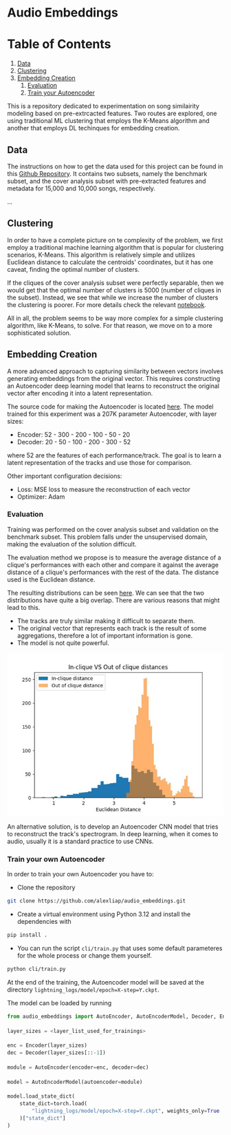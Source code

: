 # Audio Embeddings

# Table of Contents
1. [Data](#data)
2. [Clustering](#clustering)
3. [Embedding Creation](#embedding-creation)
    1. [Evaluation](#evaluation)
    2. [Train your Autoencoder](#train-your-own-autoencoder)

This is a repository dedicated to experimentation on song similairity modeling based on pre-extrcacted features. Two routes are explored, one using traditional ML clustering that employs the K-Means algorithm and another that employs DL techinques for embedding creation.

## Data

The instructions on how to get the data used for this project can be found in this [Github Repository](https://github.com/MTG/da-tacos). It contains two subsets, namely the benchmark subset, and the cover analysis subset with pre-extracted features and metadata for 15,000 and 10,000 songs, respectively.

...

## Clustering

In order to have a complete picture on te complexity of the problem, we first employ a traditional machine learning algorithm that is popular for clustering scenarios, K-Means. This algorithm is relatively simple and utilizes Euclidean distance to calculate the centroids' coordinates, but it has one caveat, finding the optimal number of clusters.

If the cliques of the cover analysis subset were perfectly separable, then we would get that the optimal number of clusters is 5000 (number of cliques in the subset). Instead, we see that while we increase the number of clusters the clustering is poorer. For more details check the relevant [notebook](https://github.com/alexliap/audio_embeddings/blob/master/ml_clustering.ipynb).

All in all, the problem seems to be way more complex for a simple clustering algorithm, like K-Means, to solve. For that reason, we move on to a more sophisticated solution.

## Embedding Creation

A more advanced approach to capturing similarity between vectors involves generating embeddings from the original vector. This requires constructing an Autoencoder deep learning model that learns to reconstruct the original vector after encoding it into a latent representation.

The source code for making the Autoencoder is located [here](https://github.com/alexliap/audio_embeddings/tree/master/src/audio_embeddings). The model trained for this experiment was a 207K parameter Autoencoder, with layer sizes:

- Encoder: 52 - 300 - 200 - 100 - 50 - 20
- Decoder: 20 - 50 - 100 - 200 - 300 - 52

where 52 are the features of each performance/track. The goal is to learn a latent representation of the tracks and use those for comparison.

Other important configuration decisions:

- Loss: MSE loss to measure the reconstruction of each vector
- Optimizer: Adam

### Evaluation

Training was performed on the cover analysis subset and validation on the benchmark subset. This problem falls under the unsupervised domain, making the evaluation of the solution difficult.

The evaluation method we propose is to measure the average distance of a clique's performances with each other and compare it against the average distance of a clique's performances with the rest of the data. The distance used is the Euclidean distance.

The resulting distributions can be seen [here](https://github.com/alexliap/audio_embeddings/blob/master/pics/in_clique_vs_out_clique_dists.jpeg). We can see that the two distributions have quite a big overlap. There are various reasons that might lead to this.

- The tracks are truly similar making it difficult to separate them.
- The original vector that represents each track is the result of some aggregations, therefore a lot of important information is gone.
- The model is not quite powerful.

![in_clique_vs_out_clique_dists](https://github.com/alexliap/audio_embeddings/blob/master/pics/in_clique_vs_out_clique_dists.jpeg)

An alternative solution, is to develop an Autoencoder CNN model that tries to reconstruct the track's spectrogram. In deep learning, when it comes to audio, usually it is a standard practice to use CNNs.

### Train your own Autoencoder

In order to train your own Autoencoder you have to:

- Clone the repository

```bash
git clone https://github.com/alexliap/audio_embeddings.git
```

- Create a virtual environment using Python 3.12 and install the dependencies with

```bash
pip install .
```

- You can run the script `cli/train.py` that uses some default parameteres for the whole process or change them yourself.

```bash
python cli/train.py
```

At the end of the training, the Autoencoder model will be saved at the directory `lightning_logs/model/epoch=X-step=Y.ckpt`.

The model can be loaded by running

```python
from audio_embeddings import AutoEncoder, AutoEncoderModel, Decoder, Encoder

layer_sizes = <layer_list_used_for_trainings>

enc = Encoder(layer_sizes)
dec = Decoder(layer_sizes[::-1])

module = AutoEncoder(encoder=enc, decoder=dec)

model = AutoEncoderModel(autoencoder=module)

model.load_state_dict(
    state_dict=torch.load(
        "lightning_logs/model/epoch=X-step=Y.ckpt", weights_only=True
    )["state_dict"]
)
```
